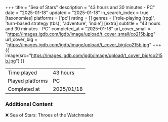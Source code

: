 +++
title = "Sea of Stars"
description = "43 hours and 30 minutes - PC"
date = "2025-01-18"
updated = "2025-01-18"
in_search_index = true
[taxonomies]
platforms = ['pc']
rating = []
genres = ['role-playing (rpg)', 'turn-based strategy (tbs)', 'adventure', 'indie']
[extra]
subtitle = "43 hours and 30 minutes - PC"
completed_at = "2025-01-18"
url_cover_small = "https://images.igdb.com/igdb/image/upload/t_cover_small/co215b.jpg"
url_cover_big = "https://images.igdb.com/igdb/image/upload/t_cover_big/co215b.jpg"
+++
{{ image(src="https://images.igdb.com/igdb/image/upload/t_cover_big/co215b.jpg") }}

|              |            |
| ------------ | ---------- |
| Time played  | 43 hours |
| Played platforms    | PC |
| Completed at | 2025/01/18 |



### Additional Content


❌ Sea of Stars: Throes of the Watchmaker